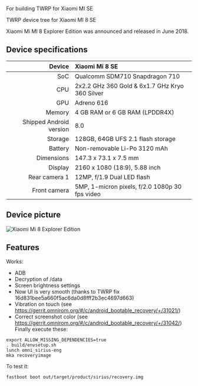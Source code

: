 For building TWRP for Xiaomi MI SE

TWRP device tree for Xiaomi MI 8 SE

Xiaomi Mi MI 8 Explorer Edition was announced and released in June 2018.

## Device specifications

| Device       | Xiaomi Mi 8 SE                                      |
| -----------: | :-------------------------------------------------- |
| SoC          | Qualcomm SDM710 Snapdragon 710                      |
| CPU          | 2x2.2 GHz 360 Gold & 6x1.7 GHz Kryo 360 Silver      |
| GPU          | Adreno 616                                          |
| Memory       | 4 GB RAM or 6 GB RAM (LPDDR4X)                      |
| Shipped Android version | 8.0                                      |
| Storage      | 128GB, 64GB UFS 2.1 flash storage  				 |
| Battery      | Non-removable Li-Po 3120 mAh                    	 |
| Dimensions   | 147.3 x 73.1 x 7.5 mm                           	 |
| Display      | 2160 x 1080 (18:9), 5.88 inch                   	 |
| Rear camera 1| 12MP, f/1.9 Dual LED flash                     	 |
| Front camera | 5MP, 1-micron pixels, f/2.0 1080p 30 fps video  	 |

## Device picture

![Xiaomi Mi 8 Explorer Edition ](http://chudo.tech/wp-content/uploads/2018/05/Xiaomi-Mi-8-SE-1-2.jpg)

## Features

Works:

- ADB
- Decryption of /data
- Screen brightness settings
- Now UI is very smooth (thanks to TWRP fix 16d831bee5a660f5ac6da0d8fff2b3ec4697d663)
- Vibration on touch (see https://gerrit.omnirom.org/#/c/android_bootable_recovery/+/31021/)
- Correct screenshot color (see https://gerrit.omnirom.org/#/c/android_bootable_recovery/+/31042/)
Finally execute these:

```
export ALLOW_MISSING_DEPENDENCIES=true
. build/envsetup.sh
lunch omni_sirius-eng 
mka recoveryimage
```

To test it:

```
fastboot boot out/target/product/sirius/recovery.img
```




